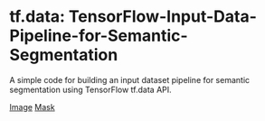 # tf.data: TensorFlow-Input-Data-Pipeline-for-Semantic-Segmentation

A simple code for building an input dataset pipeline for semantic segmentation using TensorFlow tf.data API.

[Image](image.png)
[Mask](mask.png)

